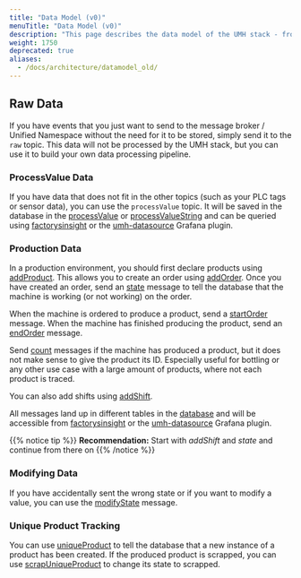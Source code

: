 ```yaml
---
title: "Data Model (v0)"
menuTitle: "Data Model (v0)"
description: "This page describes the data model of the UMH stack - from the message payloads up to database tables."
weight: 1750
deprecated: true
aliases:
  - /docs/architecture/datamodel_old/
---
```


## Raw Data

If you have events that you just want to send to the message broker / Unified Namespace without the need for it to be stored, simply send it to the `raw` topic.
This data will not be processed by the UMH stack, but you can use it to build your own data processing pipeline.

### ProcessValue Data

If you have data that does not fit in the other topics (such as your PLC tags or sensor data), you can use the `processValue` topic. It will be saved in the database in the [processValue](/docs/architecture/datamodel/database/processvaluetable/) or [processValueString](/docs/architecture/datamodel/database/processvaluestringtable/) and can be queried using [factorysinsight](/docs/architecture/microservices/core/factoryinsight/) or the [umh-datasource](/docs/architecture/microservices/grafana-plugins/umh-datasource/) Grafana plugin.

### Production Data

In a production environment, you should first declare products using [addProduct](/docs/architecture/datamodel/messages/addproduct).
This allows you to create an order using [addOrder](/docs/architecture/datamodel/messages/addorder). Once you have created an order, 
send an [state](/docs/architecture/datamodel/messages/state) message to tell the database that the machine is working (or not working) on the order. 

When the machine is ordered to produce a product, send a [startOrder](/docs/architecture/datamodel/messages/startorder) message.
When the machine has finished producing the product, send an [endOrder](/docs/architecture/datamodel/messages/endorder) message.

Send [count](/docs/architecture/datamodel/messages/count) messages if the machine has produced a product, but it does not make sense to give the product its ID. Especially useful for bottling or any other use case with a large amount of products, where not each product is traced. 

You can also add shifts using [addShift](/docs/architecture/datamodel/messages/addshift).

All messages land up in different tables in the [database](/docs/architecture/datamodel/database/) and will be accessible from [factorysinsight](/docs/architecture/microservices/core/factoryinsight/) or the [umh-datasource](/docs/architecture/microservices/grafana-plugins/umh-datasource/) Grafana plugin.

{{% notice tip %}}
**Recommendation:** Start with *addShift* and *state* and continue from there on
{{% /notice %}}

### Modifying Data

If you have accidentally sent the wrong state or if you want to modify a value, you can use the [modifyState](/docs/architecture/datamodel/messages/modifystate) message.

### Unique Product Tracking

You can use [uniqueProduct](/docs/architecture/datamodel/messages/uniqueproduct) to tell the database that a new instance of a product has been created.
If the produced product is scrapped, you can use [scrapUniqueProduct](/docs/architecture/datamodel/messages/scrapuniqueproduct/) to change its state to scrapped.
